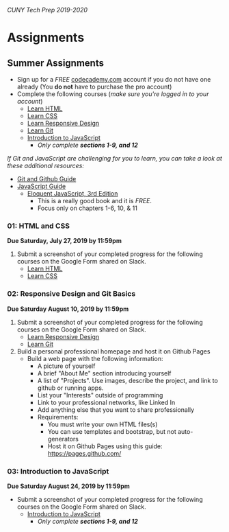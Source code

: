 _CUNY Tech Prep 2019-2020_

# Assignments


## Summer Assignments

- Sign up for a _FREE_ [codecademy.com](http://codecademy.com) account if you do not have one already (You **do not** have to purchase the pro account)
- Complete the following courses (_make sure you're logged in to your account_)
    + [Learn HTML](https://www.codecademy.com/learn/learn-html)
    + [Learn CSS](https://www.codecademy.com/learn/learn-css)
    + [Learn Responsive Design](https://www.codecademy.com/learn/learn-responsive-design)
    + [Learn Git](https://www.codecademy.com/learn/learn-git)
    + [Introduction to JavaScript](https://www.codecademy.com/learn/introduction-to-javascript)
        * _Only complete **sections 1-9, and 12**_

_If Git and JavaScript are challenging for you to learn, you can take a look at these additional resources:_

- [Git and Github Guide](../guides/git.md)
- [JavaScript Guide](../guides/javascript.md)
    + [Eloquent JavaScript, 3rd Edition](http://eloquentjavascript.net/index.html)
        * This is a really good book and it is _FREE_.
        * Focus only on chapters 1-6, 10, & 11


### 01: HTML and CSS

**Due Saturday, July 27, 2019 by 11:59pm**

1. Submit a screenshot of your completed progress for the following courses on the Google Form shared on Slack. 
    + [Learn HTML](https://www.codecademy.com/learn/learn-html)
    + [Learn CSS](https://www.codecademy.com/learn/learn-css)


### 02: Responsive Design and Git Basics

**Due Saturday August 10, 2019 by 11:59pm**

1. Submit a screenshot of your completed progress for the following courses on the Google Form shared on Slack. 
    + [Learn Responsive Design](https://www.codecademy.com/learn/learn-responsive-design)
    + [Learn Git](https://www.codecademy.com/learn/learn-git)
2. Build a personal professional homepage and host it on Github Pages
    + Build a web page with the following information:
        * A picture of yourself
        * A brief "About Me" section introducing yourself
        * A list of "Projects". Use images, describe the project, and link to github or running apps.
        * List your "Interests" outside of programming
        * Link to your professional networks, like Linked In
        * Add anything else that you want to share professionally 
        * Requirements:
            - You must write your own HTML files(s)
            - You can use templates and bootstrap, but not auto-generators
            - Host it on Github Pages using this guide: https://pages.github.com/


### 03: Introduction to JavaScript

**Due Saturday August 24, 2019 by 11:59pm**

- Submit a screenshot of your completed progress for the following courses on the Google Form shared on Slack. 
    + [Introduction to JavaScript](https://www.codecademy.com/learn/introduction-to-javascript)
        * _Only complete **sections 1-9, and 12**_
